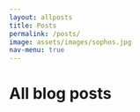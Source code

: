 ```yaml
---
layout: allposts
title: Posts
permalink: /posts/
image: assets/images/sophos.jpg
nav-menu: true
---
```


<h1>All blog posts</h1>
